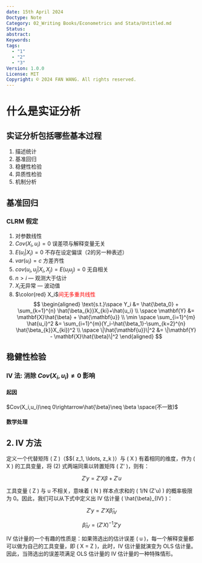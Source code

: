 ```yaml
---
date: 15th April 2024
Doctype: Note
Category: 02_Writing Books/Econometrics and Stata/Untitled.md
Status: 
abstract: 
Keywords: 
tags:
  - "1"
  - "2"
  - "3"
Version: 1.0.0
License: MIT
Copyright: © 2024 FAN WANG. All rights reserved.
---
```

# 什么是实证分析
## 实证分析包括哪些基本过程
1. 描述统计
2. 基准回归
3. 稳健性检验
4. 异质性检验
5. 机制分析

## 基准回归
### CLRM 假定
1. 对参数线性
2. $Cov(X_i,u_i)=0$  误差项与解释变量无关
3. $E(u_i|X_i)=0$  不存在设定偏误（2的另一种表述） 
4. $var(u_i)=c$  方差齐性
5. $cov(u_i,u_j|X_i,X_j)=E(u_iu_j)=0$  无自相关
6. $n > i$ — 观测大于估计
7. $X_i$无异常 — 波动值
8. $\color{red} X_i$<font color="#ff0000">间无多重共线性</font>
$$
\begin{aligned}
\text{s.t.}\space Y_i &= \hat{\beta_0} + \sum_{k=1}^{n} \hat{\beta_{k}}X_{ki}+\hat{u_i}
\\
\space \mathbf{Y} &= \mathbf{X}\hat{\beta} + \hat{\mathbf{u}} 
\\
\min \space \sum_{i=1}^{m} \hat{u_i}^2 &= \sum_{i=1}^{m}(Y_i-\hat{\beta_1}-\sum_{k=2}^{n} \hat{\beta_{k}}X_{ki})^2
\\ 
\space \|\hat{\mathbf{u}}\|^2 &= \|\mathbf{Y} - \mathbf{X}\hat{\beta}\|^2
\end{aligned} 
$$
## 稳健性检验 
### IV 法: 消除 $Cov(X_i,u_i)\neq 0$ 影响
#### 起因
$Cov(X_i,u_i)\neq 0\rightarrow\hat{\beta}\neq \beta \space(不一致)$
#### 数学处理
## 2. IV 方法

定义一个代替矩阵 \( Z \)（$$\( z_1, \ldots, z_k \)）与 \( X \) 有着相同的维度，作为 \( X \) 的工具变量，将 (2) 式两端同乘以转置矩阵 \( Z' \)，则有：

$$
Z'y = Z'X\beta + Z'u
$$

工具变量 \( Z \) 与 u 不相关，意味着 \( N \) 样本点求和的 \( 1/N (Z'u) \) 的概率极限为 0。因此，我们可以从下式中定义出 IV 估计量 \( \hat{\beta}_{IV} \)：

$$
Z'y = Z'X\hat{\beta}_{IV}
$$

$$
\hat{\beta}_{IV} = (Z'X)^{-1} Z'y
$$

IV 估计量的一个有趣的性质是：如果筛选出的估计误差 \( u \)，每一个解释变量都可以做为自己的工具变量，即 \( X = Z \)，此时，IV 估计量就演变为 OLS 估计量。因此，当筛选出的误差项满足 OLS 估计量的 IV 估计量的一种特殊情形。

